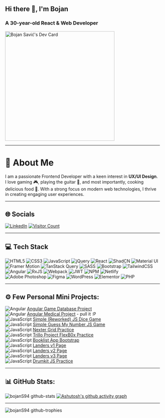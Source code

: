 ## Hi there 👋, I'm Bojan

### A 30-year-old React & Web Developer
<a href="https://app.daily.dev/bojans"><img src="https://api.daily.dev/devcards/v2/snNteHi51r7txAzKSZ7vm.png?r=y3y&type=default" width="356" alt="Bojan Savić's Dev Card"/></a>

---

# 💫 About Me
I am a passionate Frontend Developer with a keen interest in **UX/UI Design**. I love gaming 🎮, playing the guitar 🎸, and most importantly, cooking delicious food 🍲. With a strong focus on modern web technologies, I thrive in creating engaging user experiences.

---

## 🌐 Socials
[![LinkedIn](https://img.shields.io/badge/LinkedIn-%230077B5.svg?logo=linkedin&logoColor=white)](https://linkedin.com/in/bojan-savić-2687a519b) [![Visitor Count](https://visitcount.itsvg.in/api?id=bojanS94&icon=5&color=0)](https://visitcount.itsvg.in)

---

## 💻 Tech Stack
![HTML5](https://img.shields.io/badge/html5-%23E34F26.svg?style=for-the-badge&logo=html5&logoColor=white)
![CSS3](https://img.shields.io/badge/css3-%231572B6.svg?style=for-the-badge&logo=css3&logoColor=white)
![JavaScript](https://img.shields.io/badge/javascript-%23323330.svg?style=for-the-badge&logo=javascript&logoColor=%23F7DF1E)
![jQuery](https://img.shields.io/badge/jquery-%230769AD.svg?style=for-the-badge&logo=jquery&logoColor=white)
![React](https://img.shields.io/badge/react-%2320232a.svg?style=for-the-badge&logo=react&logoColor=%2361DAFB)
![ShadCN](https://img.shields.io/badge/shadcn-%2361DAFB.svg?style=for-the-badge&logo=react&logoColor=white)
![Material UI](https://img.shields.io/badge/material--ui-%230081CB.svg?style=for-the-badge&logo=mui&logoColor=white)
![Framer Motion](https://img.shields.io/badge/framer--motion-%23000000.svg?style=for-the-badge&logo=framer&logoColor=white)
![TanStack Query](https://img.shields.io/badge/tanstack--query-%23FF4154.svg?style=for-the-badge&logo=react-query&logoColor=white)
![SASS](https://img.shields.io/badge/SASS-hotpink.svg?style=for-the-badge&logo=SASS&logoColor=white)
![Bootstrap](https://img.shields.io/badge/bootstrap-%23563D7C.svg?style=for-the-badge&logo=bootstrap&logoColor=white)
![TailwindCSS](https://img.shields.io/badge/tailwindcss-%2338B2AC.svg?style=for-the-badge&logo=tailwind-css&logoColor=white)
![Angular](https://img.shields.io/badge/angular-%23DD0031.svg?style=for-the-badge&logo=angular&logoColor=white)
![RxJS](https://img.shields.io/badge/rxjs-%23B7178C.svg?style=for-the-badge&logo=reactivex&logoColor=white)
![Webpack](https://img.shields.io/badge/webpack-%238DD6F9.svg?style=for-the-badge&logo=webpack&logoColor=black)
![JWT](https://img.shields.io/badge/JWT-black?style=for-the-badge&logo=JSON%20web%20tokens)
![NPM](https://img.shields.io/badge/NPM-%23000000.svg?style=for-the-badge&logo=npm&logoColor=white)
![Netlify](https://img.shields.io/badge/netlify-%23000000.svg?style=for-the-badge&logo=netlify&logoColor=#00C7B7)
![Adobe Photoshop](https://img.shields.io/badge/adobephotoshop-%2331A8FF.svg?style=for-the-badge&logo=adobephotoshop&logoColor=white)
![Figma](https://img.shields.io/badge/figma-%23F24E1E.svg?style=for-the-badge&logo=figma&logoColor=white)
![WordPress](https://img.shields.io/badge/wordpress-%23117AC9.svg?style=for-the-badge&logo=wordpress&logoColor=white)
![Elementor](https://img.shields.io/badge/elementor-%23d71a60.svg?style=for-the-badge&logo=elementor&logoColor=white)
![PHP](https://img.shields.io/badge/php-%23777BB4.svg?style=for-the-badge&logo=php&logoColor=white)

---

## ⚙ Few Personal Mini Projects:
![Angular](https://img.shields.io/badge/-%23DD0031.svg?style=for-the-badge&logo=angular&logoColor=white) [Angular Game Database Project](https://github.com/bojanS94/Angular-game-database)  
![Angular](https://img.shields.io/badge/-%23DD0031.svg?style=for-the-badge&logo=angular&logoColor=white) [Angular Medical Project](https://github.com/bojanS94/medical-record) - pull it :P  
![JavaScript](https://img.shields.io/badge/-%23323330.svg?style=for-the-badge&logo=javascript&logoColor=%23F7DF1E) [Simple (Reworked) JS Dice Game](https://dice-game-udemy.netlify.app/)  
![JavaScript](https://img.shields.io/badge/-%23323330.svg?style=for-the-badge&logo=javascript&logoColor=%23F7DF1E) [Simple Guess My Number JS Game](https://numberguess-game.netlify.app/)  
![JavaScript](https://img.shields.io/badge/-%23323330.svg?style=for-the-badge&logo=javascript&logoColor=%23F7DF1E) [Nexter Grid Practice](https://nexter-grid-scss.netlify.app/)  
![JavaScript](https://img.shields.io/badge/-%23323330.svg?style=for-the-badge&logo=javascript&logoColor=%23F7DF1E) [Trillo Project FlexB0x Practice](https://bojans94.github.io/FlexB0x/)  
![JavaScript](https://img.shields.io/badge/-%23323330.svg?style=for-the-badge&logo=javascript&logoColor=%23F7DF1E) [Booklist App Bootstrap](https://booklist-app-js.netlify.app/)  
![JavaScript](https://img.shields.io/badge/-%23323330.svg?style=for-the-badge&logo=javascript&logoColor=%23F7DF1E) [Landers v1 Page](https://landersv1.netlify.app/)  
![JavaScript](https://img.shields.io/badge/-%23323330.svg?style=for-the-badge&logo=javascript&logoColor=%23F7DF1E) [Landers v2 Page](https://landersv2.netlify.app/)  
![JavaScript](https://img.shields.io/badge/-%23323330.svg?style=for-the-badge&logo=javascript&logoColor=%23F7DF1E) [Landers v3 Page](https://landersv3.netlify.app/)  
![JavaScript](https://img.shields.io/badge/-%23323330.svg?style=for-the-badge&logo=javascript&logoColor=%23F7DF1E) [Drumkit JS Practice](https://drums-kit-js.netlify.app/)

---

## 📊 GitHub Stats:
![bojanS94 github-stats](https://stats.dooboo.io/api/github-stats-advanced?login=bojanS94)
[![Ashutosh's github activity graph](https://github-readme-activity-graph.vercel.app/graph?username=bojanS94&theme=vue)](https://github.com/bojanS94/github-readme-activity-graph)

---

![bojanS94 github-trophies](https://stats.dooboo.io/api/github-trophies?login=bojanS94)
